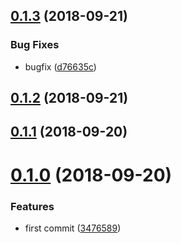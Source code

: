 <a name="0.1.3"></a>
## [0.1.3](https://github.com/TalkingData/rxloop-devtools/compare/v0.1.2...v0.1.3) (2018-09-21)


### Bug Fixes

* bugfix ([d76635c](https://github.com/TalkingData/rxloop-devtools/commit/d76635c))



<a name="0.1.2"></a>
## [0.1.2](https://github.com/TalkingData/rxloop-devtools/compare/v0.1.1...v0.1.2) (2018-09-21)



<a name="0.1.1"></a>
## [0.1.1](https://github.com/TalkingData/rxloop-devtools/compare/v0.1.0...v0.1.1) (2018-09-20)



<a name="0.1.0"></a>
# [0.1.0](https://github.com/TalkingData/rxloop-devtools/compare/3476589...v0.1.0) (2018-09-20)


### Features

* first commit ([3476589](https://github.com/TalkingData/rxloop-devtools/commit/3476589))



